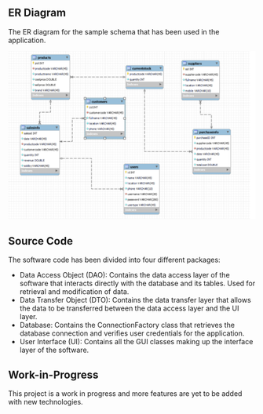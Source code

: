 ## ER Diagram

The ER diagram for the sample schema that has been used in the application.

![erdiag](screenshots/ERDiagram.png)

## Source Code

The software code has been divided into four different packages:

- Data Access Object (DAO): Contains the data access layer of the software that interacts directly with the database and its tables. Used for retrieval and modification of data.
- Data Transfer Object (DTO): Contains the data transfer layer that allows the data to be transferred between the data access layer and the UI layer.
- Database: Contains the ConnectionFactory class that retrieves the database connection and verifies user credentials for the application.
- User Interface (UI): Contains all the GUI classes making up the interface layer of the software.

## Work-in-Progress

This project is a work in progress and more features are yet to be added with new technologies.
